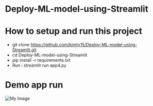 # Deploy-ML-model-using-Streamlit
# How to setup and run this project
- git clone https://github.com/kimty15/Deploy-ML-model-using-Streamlit.git
- cd Deploy-ML-model-using-Streamlit
- pip install -r requirements.txt
- Run : streamlit run app4.py 
# Demo app run
![My Image](demo.jpg)
